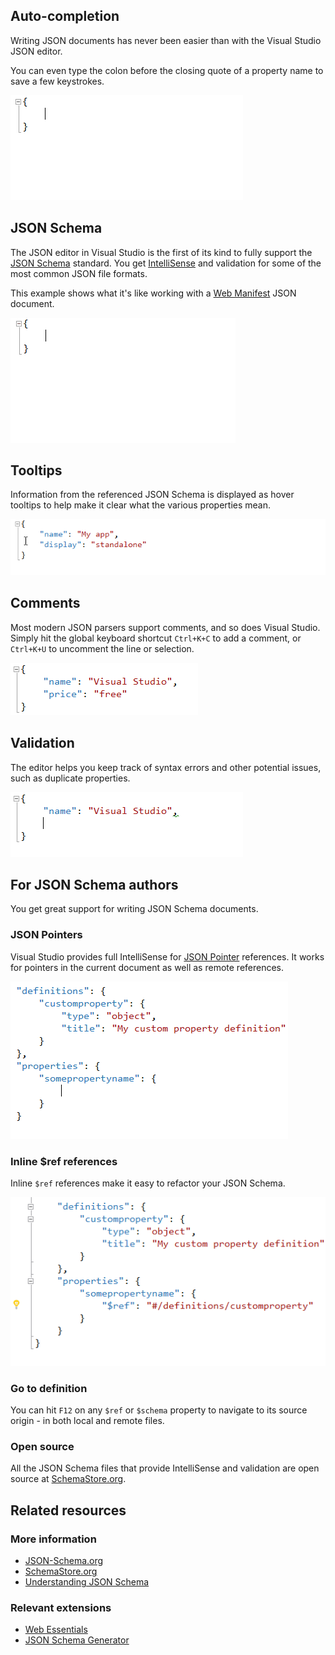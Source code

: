 <properties
			pageTitle="JSON"
			description="The JSON editor in Visual Studio is the first of its kind to fully support JSON Schema."
			slug="json"
			keywords="json, jsonp, javascript object notation"
/>

## Auto-completion
Writing JSON documents has never been easier than with the Visual Studio JSON editor.

You can even type the colon before the closing quote of a property name to save a few keystrokes.

![Basic JSON auto-completion](_assets/json-basic-auto-completion.gif)

## JSON Schema
The JSON editor in Visual Studio is the first of its kind to fully support the [JSON Schema](http://json-schema.org) standard. You get [IntelliSense](http://go.microsoft.com/fwlink/?LinkId=532997) and validation for some of the most common JSON file formats.

This example shows what it's like working with a 
[Web Manifest](http://www.w3.org/TR/appmanifest/) JSON document.

![JSON Schema based Intellisense](_assets/json-schema-intellisense.gif)

## Tooltips
Information from the referenced JSON Schema is displayed as hover tooltips to help make it clear what the various properties mean.

![JSON tootips](_assets/json-tooltips.gif)

## Comments
Most modern JSON parsers support comments, and so does Visual Studio. Simply hit the global keyboard shortcut `Ctrl+K+C` to add a comment, or `Ctrl+K+U` to uncomment the line or selection.

![JSON comments](_assets/json-comments.gif)

## Validation
The editor helps you keep track of syntax errors and other potential issues, such as duplicate properties.

![JSON validation](_assets/json-validation.gif)

## For JSON Schema authors
You get great support for writing JSON Schema documents.

### JSON Pointers
Visual Studio provides full IntelliSense for [JSON Pointer](http://tools.ietf.org/html/rfc6901) references. It works for pointers in the current document as well as remote references.

![JSON Pointers](_assets/json-pointer.gif)

### Inline $ref references
Inline `$ref` references make it easy to refactor your JSON Schema.

![JSON inline references](_assets/json-inline-reference.gif)

### Go to definition
You can hit `F12` on any `$ref` or `$schema` property to navigate
to its source origin - in both local and remote files.

### Open source
All the JSON Schema files that provide IntelliSense and validation are open source at [SchemaStore.org](http://schemastore.org).

<aside role="complementary">

## Related resources

<section>

### More information

- [JSON-Schema.org](http://json-schema.org)
- [SchemaStore.org](http://schemastore.org)
- [Understanding JSON Schema](http://spacetelescope.github.io/understanding-json-schema/)
</section>

<section>

### Relevant extensions

- [Web Essentials](https://visualstudiogallery.msdn.microsoft.com/ee6e6d8c-c837-41fb-886a-6b50ae2d06a2)
- [JSON Schema Generator](https://visualstudiogallery.msdn.microsoft.com/b4515ef8-a518-41ca-b48c-bb1fd4e6faf7)
</section>

</aside>